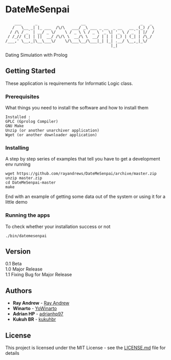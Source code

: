 # DateMeSenpai
```
    ___      _                   __                        _   _ 
   /   \__ _| |_ ___  /\/\   ___/ _\ ___ _ __  _ __   __ _(_) / \
  / /\ / _` | __/ _ \/    \ / _ \ \ / _ \ '_ \| '_ \ / _` | |/  /
 / /_// (_| | ||  __/ /\/\ \  __/\ \  __/ | | | |_) | (_| | /\_/ 
/___,' \__,_|\__\___\/    \/\___\__/\___|_| |_| .__/ \__,_|_\/   
                                              |_|        
```

Dating Simulation with Prolog

## Getting Started

These application is requirements for Informatic Logic class.

### Prerequisites

What things you need to install the software and how to install them

```
Installed :
GPLC (Gprolog Compiler)
GNU Make
Unzip (or another unarchiver application)
Wget (or another downloader application)
```

### Installing

A step by step series of examples that tell you have to get a development env running

```
wget https://github.com/rayandrews/DateMeSenpai/archive/master.zip
unzip master.zip
cd DateMeSenpai-master
make
```

End with an example of getting some data out of the system or using it for a little demo

### Running the apps

To check whether your installation success or not

```
./bin/datemesenpai
```


## Version

0.1 Beta  <br />
1.0 Major Release <br />
1.1 Fixing Bug for Major Release

## Authors

* **Ray Andrew** - [Ray Andrew](https://github.com/rayandrews)
* **Winarto** - [YoWinarto](https://github.com/yowinarto)
* **Adrian HP** - [adrianhp97](https://github.com/adrianhp97)
* **Kukuh BR** - [kukuhbr](https://github.com/kukuhbr)


## License

This project is licensed under the MIT License - see the [LICENSE.md](LICENSE.md) file for details
